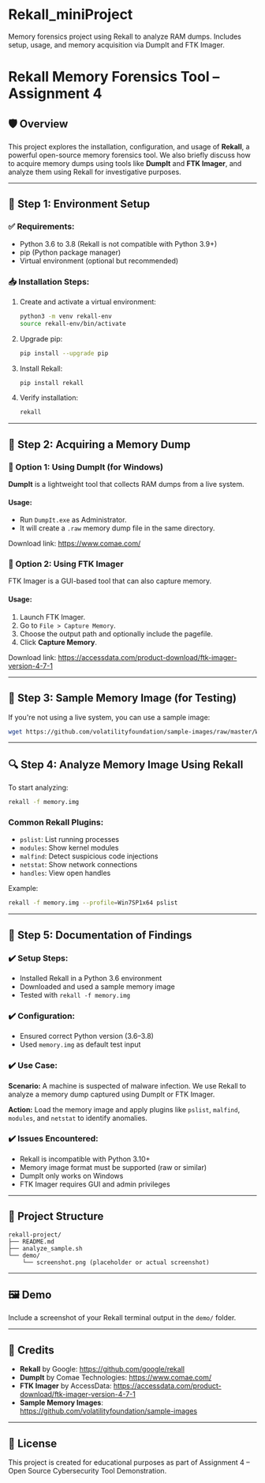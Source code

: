 # Rekall_miniProject
Memory forensics project using Rekall to analyze RAM dumps. Includes setup, usage, and memory acquisition via DumpIt and FTK Imager.

# Rekall Memory Forensics Tool – Assignment 4

## 🛡️ Overview
This project explores the installation, configuration, and usage of **Rekall**, a powerful open-source memory forensics tool. We also briefly discuss how to acquire memory dumps using tools like **DumpIt** and **FTK Imager**, and analyze them using Rekall for investigative purposes.

---

## 🔧 Step 1: Environment Setup

### ✅ Requirements:
- Python 3.6 to 3.8 (Rekall is not compatible with Python 3.9+)
- pip (Python package manager)
- Virtual environment (optional but recommended)

### 📥 Installation Steps:
1. Create and activate a virtual environment:
    ```bash
    python3 -m venv rekall-env
    source rekall-env/bin/activate
    ```

2. Upgrade pip:
    ```bash
    pip install --upgrade pip
    ```

3. Install Rekall:
    ```bash
    pip install rekall
    ```

4. Verify installation:
    ```bash
    rekall
    ```

---

## 🧪 Step 2: Acquiring a Memory Dump

### 🔹 Option 1: Using DumpIt (for Windows)
**DumpIt** is a lightweight tool that collects RAM dumps from a live system.

#### Usage:
- Run `DumpIt.exe` as Administrator.
- It will create a `.raw` memory dump file in the same directory.

Download link: https://www.comae.com/

### 🔹 Option 2: Using FTK Imager
FTK Imager is a GUI-based tool that can also capture memory.

#### Usage:
1. Launch FTK Imager.
2. Go to `File > Capture Memory`.
3. Choose the output path and optionally include the pagefile.
4. Click **Capture Memory**.

Download link: https://accessdata.com/product-download/ftk-imager-version-4-7-1

---

## 🧠 Step 3: Sample Memory Image (for Testing)

If you're not using a live system, you can use a sample image:

```bash
wget https://github.com/volatilityfoundation/sample-images/raw/master/Win7SP1x64.raw -O memory.img
```

---

## 🔍 Step 4: Analyze Memory Image Using Rekall

To start analyzing:
```bash
rekall -f memory.img
```

### Common Rekall Plugins:
- `pslist`: List running processes
- `modules`: Show kernel modules
- `malfind`: Detect suspicious code injections
- `netstat`: Show network connections
- `handles`: View open handles

Example:
```bash
rekall -f memory.img --profile=Win7SP1x64 pslist
```

---

## 🧾 Step 5: Documentation of Findings

### ✔️ Setup Steps:
- Installed Rekall in a Python 3.6 environment
- Downloaded and used a sample memory image
- Tested with `rekall -f memory.img`

### ✔️ Configuration:
- Ensured correct Python version (3.6–3.8)
- Used `memory.img` as default test input

### ✔️ Use Case:
**Scenario:** A machine is suspected of malware infection. We use Rekall to analyze a memory dump captured using DumpIt or FTK Imager.

**Action:** Load the memory image and apply plugins like `pslist`, `malfind`, `modules`, and `netstat` to identify anomalies.

### ✔️ Issues Encountered:
- Rekall is incompatible with Python 3.10+
- Memory image format must be supported (raw or similar)
- DumpIt only works on Windows
- FTK Imager requires GUI and admin privileges

---

## 📁 Project Structure

```
rekall-project/
├── README.md
├── analyze_sample.sh
└── demo/
    └── screenshot.png (placeholder or actual screenshot)
```

---

## 🖼️ Demo

Include a screenshot of your Rekall terminal output in the `demo/` folder.

---

## 🙌 Credits

- **Rekall** by Google: https://github.com/google/rekall
- **DumpIt** by Comae Technologies: https://www.comae.com/
- **FTK Imager** by AccessData: https://accessdata.com/product-download/ftk-imager-version-4-7-1
- **Sample Memory Images**: https://github.com/volatilityfoundation/sample-images

---

## 📜 License

This project is created for educational purposes as part of Assignment 4 – Open Source Cybersecurity Tool Demonstration.

